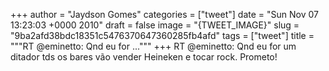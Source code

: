 
+++
author = "Jaydson Gomes"
categories = ["tweet"]
date = "Sun Nov 07 13:23:03 +0000 2010"
draft = false
image = "{TWEET_IMAGE}"
slug = "9ba2afd38bdc18351c5476370647360285fb4afd"
tags = ["tweet"]
title = """RT @eminetto: Qnd eu for ..."""
+++
RT @eminetto: Qnd eu for um ditador tds os bares vão vender Heineken e tocar rock. Prometo!
